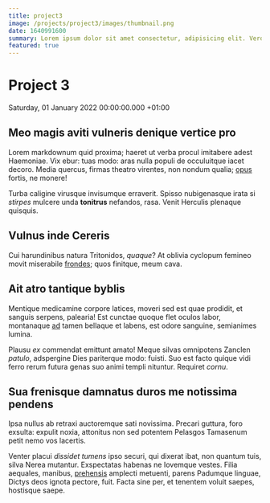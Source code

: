 ```yaml
---
title: project3
image: /projects/project3/images/thumbnail.png
date: 1640991600
summary: Lorem ipsum dolor sit amet consectetur, adipisicing elit. Vero dolorum harum aspernatur voluptates, ipsam mollitia laudantium? Amet fugiat perferendis, animi atque error maiores enim a cum magnam voluptatem. Repellat, vero!
featured: true
---
```


# Project 3

Saturday, 01 January 2022 00:00:00.000 +01:00

## Meo magis aviti vulneris denique vertice pro

Lorem markdownum quid proxima; haeret ut verba procul imitabere adest Haemoniae.
Vix ebur: tuas modo: aras nulla populi de occuluitque iacet decoro. Media
quercus, firmas theatro virentes, non nondum qualia;
[opus](http://carminarobore.org/) fortis, ne monere!

Turba caligine virusque invisumque erraverit. Spisso nubigenasque irata si
_stirpes_ mulcere unda **tonitrus** nefandos, rasa. Venit Herculis plenaque
quisquis.

## Vulnus inde Cereris

Cui harundinibus natura Tritonidos, _quaque_? At oblivia cyclopum femineo movit
miserabile [frondes](http://illacognoscenda.org/incedit); quos finitque, meum
cava.

## Ait atro tantique byblis

Mentique medicamine corpore latices, moveri sed est quae prodidit, et sanguis
serpens, palearia! Est cunctae quoque flet oculos labor, montanaque
[ad](http://postquam.org/longa.html) tamen bellaque et labens, est odore
sanguine, semianimes lumina.

Plausu _ex_ commendat emittunt amato! Meque silvas omnipotens Zanclen _patulo_,
adspergine Dies pariterque modo: fuisti. Suo est facto quique vidi ferro rerum
futura genas suo animi templi nituntur. Requiret _cornu_.

## Sua frenisque damnatus duros me notissima pendens

Ipsa nullus ab retraxi auctoremque sati novissima. Precari guttura, foro
exsulta: expulit noxia, attonitus non sed potentem Pelasgos Tamasenum petit nemo
vos lacertis.

Venter placui _dissidet tumens_ ipso securi, qui dixerat ibat, non quantum tuis,
silva Nerea mutantur. Exspectatas habenas ne Iovemque vestes. Filia aequales,
manibus, [prehensis](http://seniornon.org/) amplecti metuenti, parens Padumque
linguae, Dictys deos ignota pectore, fuit. Facta sine per, et tenentem voluit
saepes, hostisque saepe.
